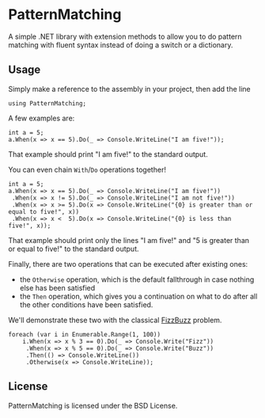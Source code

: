 PatternMatching
===============

A simple .NET library with extension methods to allow you to do
pattern matching with fluent syntax instead of doing a switch
or a dictionary.

## Usage

Simply make a reference to the assembly in your project, then
add the line

```CSharp
using PatternMatching;
```

A few examples are:

```CSharp
int a = 5;
a.When(x => x == 5).Do(_ => Console.WriteLine("I am five!"));
```

That example should print "I am five!" to the standard output.

You can even chain `With`/`Do` operations together!

```CSharp
int a = 5;
a.When(x => x == 5).Do(_ => Console.WriteLine("I am five!"))
 .When(x => x != 5).Do(_ => Console.WriteLine("I am not five!"))
 .When(x => x >= 5).Do(x => Console.WriteLine("{0} is greater than or equal to five!", x))
 .When(x => x <  5).Do(x => Console.WriteLine("{0} is less than five!", x));
```

That example should print only the lines "I am five!" and
"5 is greater than or equal to five!" to the standard output.

Finally, there are two operations that can be executed after
existing ones:

* the `Otherwise` operation, which is the
default fallthrough in case nothing else has been satisfied
* the `Then` operation, which gives you a continuation on
what to do after all the other conditions have been satisfied.

We'll demonstrate these two with the classical [FizzBuzz](http://imranontech.com/2007/01/24/using-fizzbuzz-to-find-developers-who-grok-coding/) problem.

```CSharp
foreach (var i in Enumerable.Range(1, 100))
    i.When(x => x % 3 == 0).Do(_ => Console.Write("Fizz"))
     .When(x => x % 5 == 0).Do(_ => Console.Write("Buzz"))
     .Then(() => Console.WriteLine())
     .Otherwise(x => Console.WriteLine));
```

## License

PatternMatching is licensed under the BSD License.